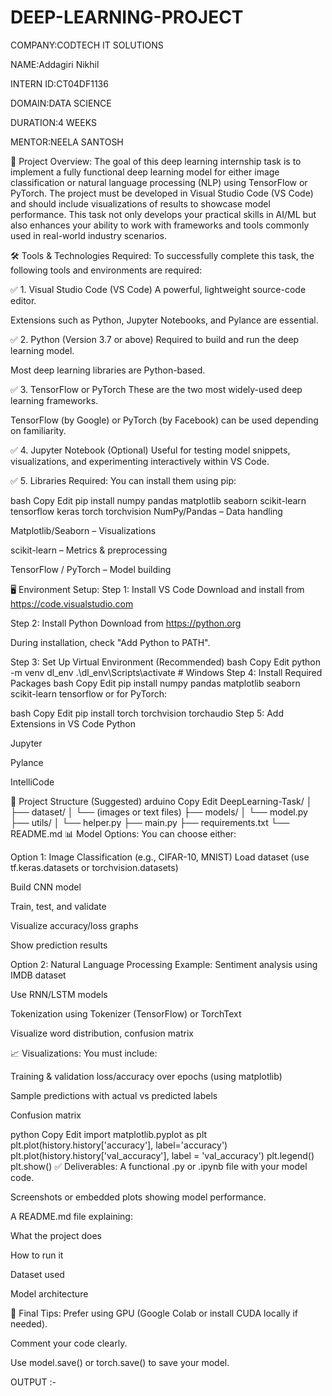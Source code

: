 # DEEP-LEARNING-PROJECT

COMPANY:CODTECH IT SOLUTIONS

NAME:Addagiri Nikhil

INTERN ID:CT04DF1136

DOMAIN:DATA SCIENCE

DURATION:4 WEEKS

MENTOR:NEELA SANTOSH

📌 Project Overview: The goal of this deep learning internship task is to implement a fully functional deep learning model for either image classification or natural language processing (NLP) using TensorFlow or PyTorch. The project must be developed in Visual Studio Code (VS Code) and should include visualizations of results to showcase model performance. This task not only develops your practical skills in AI/ML but also enhances your ability to work with frameworks and tools commonly used in real-world industry scenarios.

🛠 Tools & Technologies Required: To successfully complete this task, the following tools and environments are required:

✅ 1. Visual Studio Code (VS Code) A powerful, lightweight source-code editor.

Extensions such as Python, Jupyter Notebooks, and Pylance are essential.

✅ 2. Python (Version 3.7 or above) Required to build and run the deep learning model.

Most deep learning libraries are Python-based.

✅ 3. TensorFlow or PyTorch These are the two most widely-used deep learning frameworks.

TensorFlow (by Google) or PyTorch (by Facebook) can be used depending on familiarity.

✅ 4. Jupyter Notebook (Optional) Useful for testing model snippets, visualizations, and experimenting interactively within VS Code.

✅ 5. Libraries Required: You can install them using pip:

bash Copy Edit pip install numpy pandas matplotlib seaborn scikit-learn tensorflow keras torch torchvision NumPy/Pandas – Data handling

Matplotlib/Seaborn – Visualizations

scikit-learn – Metrics & preprocessing

TensorFlow / PyTorch – Model building

🖥 Environment Setup: Step 1: Install VS Code Download and install from https://code.visualstudio.com

Step 2: Install Python Download from https://python.org

During installation, check "Add Python to PATH".

Step 3: Set Up Virtual Environment (Recommended) bash Copy Edit python -m venv dl_env .\dl_env\Scripts\activate # Windows Step 4: Install Required Packages bash Copy Edit pip install numpy pandas matplotlib seaborn scikit-learn tensorflow or for PyTorch:

bash Copy Edit pip install torch torchvision torchaudio Step 5: Add Extensions in VS Code Python

Jupyter

Pylance

IntelliCode

📂 Project Structure (Suggested) arduino Copy Edit DeepLearning-Task/ │ ├── dataset/ │ └── (images or text files) ├── models/ │ └── model.py ├── utils/ │ └── helper.py ├── main.py ├── requirements.txt └── README.md 📊 Model Options: You can choose either:

Option 1: Image Classification (e.g., CIFAR-10, MNIST) Load dataset (use tf.keras.datasets or torchvision.datasets)

Build CNN model

Train, test, and validate

Visualize accuracy/loss graphs

Show prediction results

Option 2: Natural Language Processing Example: Sentiment analysis using IMDB dataset

Use RNN/LSTM models

Tokenization using Tokenizer (TensorFlow) or TorchText

Visualize word distribution, confusion matrix

📈 Visualizations: You must include:

Training & validation loss/accuracy over epochs (using matplotlib)

Sample predictions with actual vs predicted labels

Confusion matrix

python Copy Edit import matplotlib.pyplot as plt plt.plot(history.history['accuracy'], label='accuracy') plt.plot(history.history['val_accuracy'], label = 'val_accuracy') plt.legend() plt.show() ✅ Deliverables: A functional .py or .ipynb file with your model code.

Screenshots or embedded plots showing model performance.

A README.md file explaining:

What the project does

How to run it

Dataset used

Model architecture

📝 Final Tips: Prefer using GPU (Google Colab or install CUDA locally if needed).

Comment your code clearly.

Use model.save() or torch.save() to save your model.

OUTPUT :-
